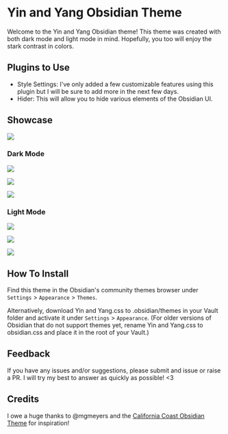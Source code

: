 # Yin and Yang Obsidian Theme
Welcome to the Yin and Yang Obsidian theme! This theme was created with both dark mode and light mode in mind. Hopefully, you too will enjoy the stark contrast in colors.

## Plugins to Use
- Style Settings: I've only added a few customizable features using this plugin but I will be sure to add more in the next few days.
- Hider: This will allow you to hide various elements of the Obsidian UI.

## Showcase

![](https://github.com/chetachiezikeuzor/Yin-and-Yang-Theme/blob/main/assets/screenshot.png)

### Dark Mode
![](https://github.com/chetachiezikeuzor/Yin-and-Yang-Theme/blob/main/assets/dark1.png)

![](https://github.com/chetachiezikeuzor/Yin-and-Yang-Theme/blob/main/assets/dark2.png)

![](https://github.com/chetachiezikeuzor/Yin-and-Yang-Theme/blob/main/assets/dark3.png)


### Light Mode
![](https://github.com/chetachiezikeuzor/Yin-and-Yang-Theme/blob/main/assets/light1.png)

![](https://github.com/chetachiezikeuzor/Yin-and-Yang-Theme/blob/main/assets/light2.png)

![](https://github.com/chetachiezikeuzor/Yin-and-Yang-Theme/blob/main/assets/light3.png)

## How To Install
Find this theme in the Obsidian's community themes browser under `Settings` > `Appearance` > `Themes`.

Alternatively, download Yin and Yang.css to .obsidian/themes in your Vault folder and activate it under `Settings` > `Appearance`. (For older versions of Obsidian that do not support themes yet, rename Yin and Yang.css to obsidian.css and place it in the root of your Vault.)

## Feedback
If you have any issues and/or suggestions, please submit and issue or raise a PR. I will try my best to answer as quickly as possible! <3

## Credits
I owe a huge thanks to @mgmeyers and the [California Coast Obsidian Theme](https://github.com/mgmeyers/obsidian-california-coast-theme) for inspiration! 
